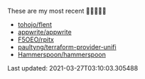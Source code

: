 These are my most recent 🌟🌟🌟🌟🌟

* [tohojo/flent](https://github.com/tohojo/flent)
* [appwrite/appwrite](https://github.com/appwrite/appwrite)
* [F5OEO/rpitx](https://github.com/F5OEO/rpitx)
* [paultyng/terraform-provider-unifi](https://github.com/paultyng/terraform-provider-unifi)
* [Hammerspoon/hammerspoon](https://github.com/Hammerspoon/hammerspoon)

Last updated: 2021-03-27T03:10:03.305488

